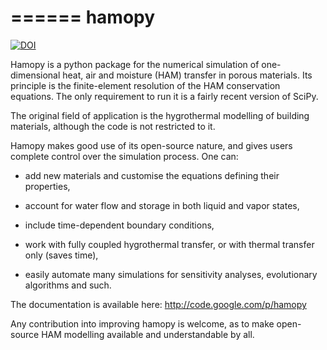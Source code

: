 ======
hamopy
======

[![DOI](https://zenodo.org/badge/11513/srouchier/hamopy.svg)](https://zenodo.org/badge/latestdoi/11513/srouchier/hamopy)

Hamopy is a python package for the numerical simulation of one-dimensional heat, air and moisture (HAM) transfer in porous materials. Its principle is the finite-element resolution of the HAM conservation equations. The only requirement to run it is a fairly recent version of SciPy.

The original field of application is the hygrothermal modelling of building materials, although the code is not restricted to it.

Hamopy makes good use of its open-source nature, and gives users complete control over the simulation process. One can:

* add new materials and customise the equations defining their properties,

* account for water flow and storage in both liquid and vapor states,

* include time-dependent boundary conditions,

* work with fully coupled hygrothermal transfer, or with thermal transfer only (saves time),

* easily automate many simulations for sensitivity analyses, evolutionary algorithms and such.

The documentation is available here: http://code.google.com/p/hamopy

Any contribution into improving hamopy is welcome, as to make open-source HAM modelling available and understandable by all.

